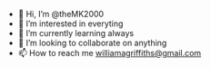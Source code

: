 - 👋 Hi, I’m @theMK2000
- 👀 I’m interested in everyting
- 🌱 I’m currently learning always
- 💞️ I’m looking to collaborate on anything
- 📫 How to reach me williamagriffiths@gmail.com

<!---
theMK2000/theMK2000 is a ✨ special ✨ repository because its `README.md` (this file) appears on your GitHub profile.
You can click the Preview link to take a look at your changes.
--->

